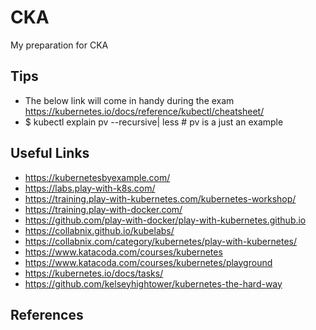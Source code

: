 # CKA
My preparation for CKA

## Tips
- The below link will come in handy during the exam </br> https://kubernetes.io/docs/reference/kubectl/cheatsheet/ 
- $ kubectl explain pv --recursive| less  # pv is a just an example

## Useful Links

- https://kubernetesbyexample.com/
- https://labs.play-with-k8s.com/
- https://training.play-with-kubernetes.com/kubernetes-workshop/
- https://training.play-with-docker.com/
- https://github.com/play-with-docker/play-with-kubernetes.github.io
- https://collabnix.github.io/kubelabs/
- https://collabnix.com/category/kubernetes/play-with-kubernetes/
- https://www.katacoda.com/courses/kubernetes
- https://www.katacoda.com/courses/kubernetes/playground
- https://kubernetes.io/docs/tasks/
- https://github.com/kelseyhightower/kubernetes-the-hard-way

## References
